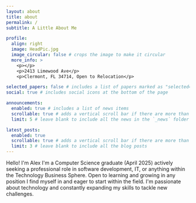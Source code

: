 ```yaml
---
layout: about
title: about
permalink: /
subtitle: A Little About Me

profile:
  align: right
  image: HeadPic.jpg
  image_circular: false # crops the image to make it circular
  more_info: >
    <p></p>
    <p>2413 Limewood Ave</p>
    <p>Clermont, FL 34714, Open to Relocation</p>

selected_papers: false # includes a list of papers marked as "selected={true}"
social: true # includes social icons at the bottom of the page

announcements:
  enabled: true # includes a list of news items
  scrollable: true # adds a vertical scroll bar if there are more than 3 news items
  limit: 5 # leave blank to include all the news in the `_news` folder

latest_posts:
  enabled: true
  scrollable: true # adds a vertical scroll bar if there are more than 3 new posts items
  limit: 3 # leave blank to include all the blog posts
---
```


Hello! I'm Alex
I'm a Computer Science graduate (April 2025) actively seeking a professional role in software development, IT, or anything within the Technology Business Sphere. Open to learning and growing in any position I find myself in and eager to start within the field. I'm passionate about technology and constantly expanding my skills to tackle new challenges.